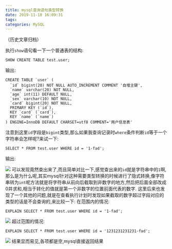 ```yaml
---
title: mysql查询语句类型转换
date: 2019-11-18 16:09:31
tags:
categories: MySQL
---
```


（历史文章归档）<!--more-->

执行`show`语句看一下一个普通表的结构:

```mysql
SHOW CREATE TABLE test.user;
```
输出:

```mysql
CREATE TABLE `user` (
  `id` bigint(20) NOT NULL AUTO_INCREMENT COMMENT '自增主键',
  `name` varchar(20) NOT NULL,
  `age` int(11) DEFAULT NULL,
  `sex` varchar(10) NOT NULL,
  `card` bigint(20) NOT NULL,
  PRIMARY KEY (`id`),
  KEY `card` (`card`),
  KEY `name` (`name`)
) ENGINE=InnoDB DEFAULT CHARSET=utf8 COMMENT='用户信息表'
```
注意到这里`id`字段是`bigint`类型,那么如果我查询记录时`where`条件判断`id`等于一个字符串会怎样呢?来试一下:

```mysql
SELECT * FROM test.user WHERE id = '1-fad';
```
输出:

![](http://upload-images.jianshu.io/upload_images/1890983-96ad2e6c5a1bfca7.jpg?imageMogr2/auto-orient/strip%7CimageView2/2/w/1240)
可以发现竟然查出来了,而且简单对比一下,感觉查出来的`id`就是字符串中的`1`啊,那么是为什么呢,其实mysql针对这种需要类型转换的时候进行了隐式转换,像字符串转为`int`呢方法就是将字符串从前向后截取到非数字的地方,然后把后面全部改成0并求和,相当于转化的值就是第一个非数字的位置前面代表的数字.
这里后来也发现了一个其他的问题,就是在查看执行计划时发现如果截取的数字超过字段对应的类型的话是不会查询的,来比较一下:
在范围内的情况:

```mysql
EXPLAIN SELECT * FROM test.user WHERE id = '1-fad';
```
![](http://upload-images.jianshu.io/upload_images/1890983-47be301fea4f9815.jpg?imageMogr2/auto-orient/strip%7CimageView2/2/w/1240)
超过范围的情况:

```mysql
EXPLAIN SELECT * FROM test.user WHERE id = '1231231231231-fad';
```
![](http://upload-images.jianshu.io/upload_images/1890983-a06e4886bc244d87.jpg?imageMogr2/auto-orient/strip%7CimageView2/2/w/1240)
结果显而易见,各项都是空,mysql直接返回结果